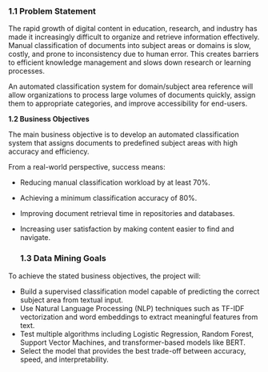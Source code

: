 ### 1.1 Problem Statement

The rapid growth of digital content in education, research, and industry has made it increasingly difficult to organize and retrieve information effectively. Manual classification of documents into subject areas or domains is slow, costly, and prone to inconsistency due to human error. This creates barriers to efficient knowledge management and slows down research or learning processes. 

An automated classification system for domain/subject area reference will allow organizations to process large volumes of documents quickly, assign them to appropriate categories, and improve accessibility for end-users.

**1.2 Business Objectives**

The main business objective is to develop an automated classification system that assigns documents to predefined subject areas with high accuracy and efficiency. 

From a real-world perspective, success means:
- Reducing manual classification workload by at least 70%.
- Achieving a minimum classification accuracy of 80%.
- Improving document retrieval time in repositories and databases.
- Increasing user satisfaction by making content easier to find and navigate.

   ### 1.3 Data Mining Goals

To achieve the stated business objectives, the project will:
- Build a supervised classification model capable of predicting the correct subject area from textual input.
- Use Natural Language Processing (NLP) techniques such as TF-IDF vectorization and word embeddings to extract meaningful features from text.
- Test multiple algorithms including Logistic Regression, Random Forest, Support Vector Machines, and transformer-based models like BERT.
- Select the model that provides the best trade-off between accuracy, speed, and interpretability.

